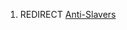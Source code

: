 1.  REDIRECT [Anti-Slavers](01%20-%20Projects%20&%20Wikis/Kenshi/Kenshi%20Wiki/Kenshi%20Wiki%20Template/Anti-Slavers.md "wikilink")